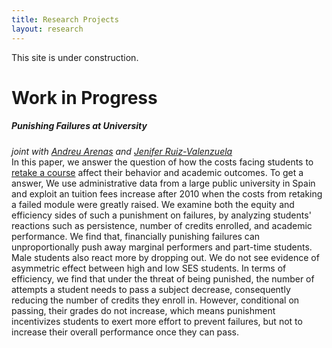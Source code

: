 ```yaml
---
title: Research Projects
layout: research
---
```


This site is under construction.

# Work in Progress

##### <b>Punishing Failures at University</b>
<i>joint with <a href="">Andreu Arenas</a> and <a href="">Jenifer Ruiz-Valenzuela</a></i> <br>
In this paper, we answer the question of how the costs facing students to <u>retake a course</u> affect their behavior and academic outcomes. To get a answer, We use administrative data from a large public university in Spain and exploit an tuition fees increase after 2010 when the costs from retaking a failed module were greatly raised. We examine both the equity and efficiency sides of such a punishment on failures, by analyzing students' reactions such as persistence, number of credits enrolled, and academic performance. We find that, financially punishing failures can unproportionally push away marginal performers and part-time students. Male students also react more by dropping out. We do not see evidence of asymmetric effect between high and low SES students. In terms of efficiency, we find that under the threat of being punished, the number of attempts a student needs to pass a subject decrease, consequently reducing the number of credits they enroll in. However, conditional on passing, their grades do not increase, which means punishment incentivizes students to exert more effort to prevent failures, but not to increase their overall performance once they can pass.



